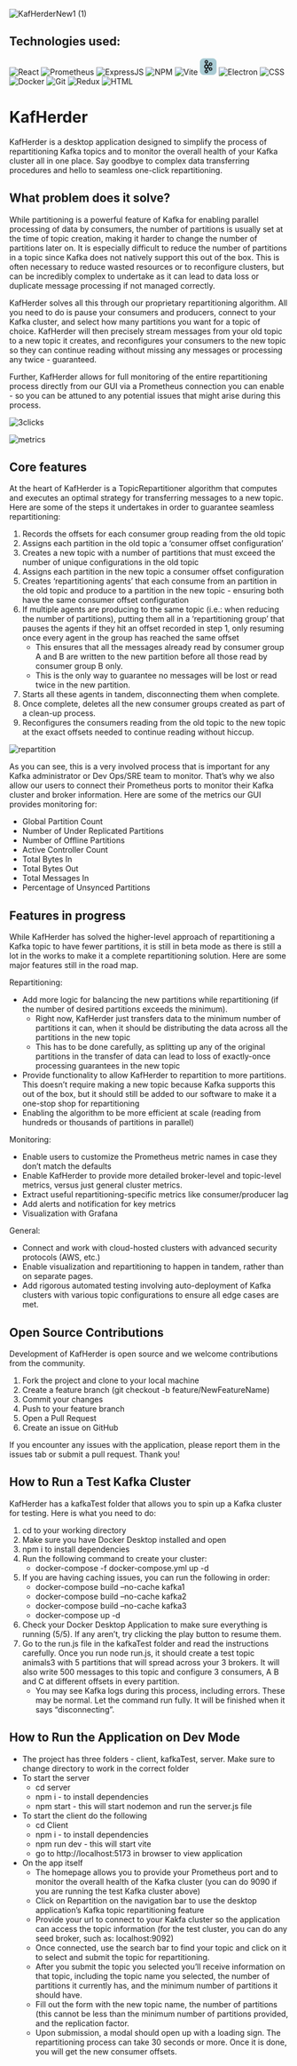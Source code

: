 ![KafHerderNew1 (1)](https://github.com/oslabs-beta/KafHerder/assets/61262911/883aa4b6-b90b-4521-bdc9-fb387d63c4e8)

## Technologies used:

<img src="https://github.com/get-icon/geticon/raw/master/icons/react.svg" alt="React" width=30 height =30>
<img src="https://user-images.githubusercontent.com/25181517/182534182-c510199a-7a4d-4084-96e3-e3db2251bbce.png" alt="Prometheus" width=30 height =30>
<img src="https://user-images.githubusercontent.com/25181517/183859966-a3462d8d-1bc7-4880-b353-e2cbed900ed6.png" alt="ExpressJS" width=30 height =30>
<img src="https://user-images.githubusercontent.com/25181517/121401671-49102800-c959-11eb-9f6f-74d49a5e1774.png" alt="NPM" width=30 height =30>
<img src="https://github.com/get-icon/geticon/raw/master/icons/vite.svg" alt="Vite" width=30 height =30>
<img src="https://github.com/tandpfun/skill-icons/raw/main/icons/Kafka.svg" alt="Kafka" width=30 height =30>
<img src="https://github.com/get-icon/geticon/raw/master/icons/electron.svg" alt="Electron" width=30 height =30>
<img src="https://github.com/get-icon/geticon/raw/master/icons/css-3.svg" alt="CSS" width=30 height =30>
<img src="https://github.com/get-icon/geticon/raw/master/icons/docker-icon.svg" alt="Docker" width=30 height =30>
<img src="https://github.com/get-icon/geticon/raw/master/icons/git-icon.svg" alt="Git" width=30 height =30>
<img src="https://github.com/get-icon/geticon/raw/master/icons/redux.svg" alt="Redux" width=30 height =30>
<img src="https://github.com/get-icon/geticon/raw/master/icons/html-5.svg" alt="HTML" width=30 height =30>



# KafHerder

KafHerder is a desktop application designed to simplify the process of repartitioning Kafka topics and to monitor the overall health of your Kafka cluster all in one place. Say goodbye to complex data transferring procedures and hello to seamless one-click repartitioning. 

## What problem does it solve?

While partitioning is a powerful feature of Kafka for enabling parallel processing of data by consumers, the number of partitions is usually set at the time of topic creation, making it harder to change the number of partitions later on. It is especially difficult to reduce the number of partitions in a topic since Kafka does not natively support this out of the box. This is often necessary to reduce wasted resources or to reconfigure clusters, but can be incredibly complex to undertake as it can lead to data loss or duplicate message processing if not managed correctly.

KafHerder solves all this through our proprietary repartitioning algorithm. All you need to do is pause your consumers and producers, connect to your Kafka cluster, and select how many partitions you want for a topic of choice. KafHerder will then precisely stream messages from your old topic to a new topic it creates, and reconfigures your consumers to the new topic so they can continue reading without missing any messages or processing any twice - guaranteed.

Further, KafHerder allows for full monitoring of the entire repartitioning process directly from our GUI via a Prometheus connection you can enable - so you can be attuned to any potential issues that might arise during this process.


![3clicks](https://github.com/oslabs-beta/KafHerder/assets/61262911/c0736230-092f-49cd-b09a-08435545307d)

![metrics](https://github.com/oslabs-beta/KafHerder/assets/61262911/ca7e98a6-a459-455b-90bd-694ec32c697e)

## Core features

At the heart of KafHerder is a TopicRepartitioner algorithm that computes and executes an optimal strategy for transferring messages to a new topic. Here are some of the steps it undertakes in order to guarantee seamless repartitioning:

1. Records the offsets for each consumer group reading from the old topic
2. Assigns each partition in the old topic a ‘consumer offset configuration’
3. Creates a new topic with a number of partitions that must exceed the number of unique configurations in the old topic
4. Assigns each partition in the new topic a consumer offset configuration
5. Creates ‘repartitioning agents’ that each consume from an partition in the old topic and produce to a partition in the new topic - ensuring both have the same consumer offset configuration
6. If multiple agents are producing to the same topic (i.e.: when reducing the number of partitions), putting them all in a ‘repartitioning group’ that pauses the agents if they hit an offset recorded in step 1, only resuming once every agent in the group has reached the same offset
    * This ensures that all the messages already read by consumer group A and B are written to the new partition before all those read by consumer group B only.
    * This is the only way to guarantee no messages will be lost or read twice in the new partition.
7. Starts all these agents in tandem, disconnecting them when complete.
8. Once complete, deletes all the new consumer groups created as part of a clean-up process.
9. Reconfigures the consumers reading from the old topic to the new topic at the exact offsets needed to continue reading without hiccup.
    
![repartition](https://github.com/oslabs-beta/KafHerder/assets/61262911/6fc487c1-fb4e-433b-9e88-1f95ec783d68)

As you can see, this is a very involved process that is important for any Kafka administrator or Dev Ops/SRE team to monitor. That’s why we also allow our users to connect their Prometheus ports to monitor their Kafka cluster and broker information. Here are some of the metrics our GUI provides monitoring for:
* Global Partition Count
* Number of Under Replicated Partitions
* Number of Offline Partitions
* Active Controller Count
* Total Bytes In
* Total Bytes Out
* Total Messages In
* Percentage of Unsynced Partitions

## Features in progress

While KafHerder has solved the higher-level approach of repartitioning a Kafka topic to have fewer partitions, it is still in beta mode as there is still a lot in the works to make it a complete repartitioning solution. Here are some major features still in the road map.

Repartitioning:
 - Add more logic for balancing the new partitions while repartitioning (if the number of desired partitions exceeds the minimum).
    - Right now, KafHerder just transfers data to the minimum number of partitions it can, when it should be distributing the data across all the partitions in the new topic
    - This has to be done carefully, as splitting up any of the original partitions in the transfer of data can lead to loss of exactly-once processing guarantees in the new topic
- Provide functionality to allow KafHerder to repartition to more partitions. This doesn’t require making a new topic because Kafka supports this out of the box,   but it should still be added to our software to make it a one-stop shop for repartitioning
- Enabling the algorithm to be more efficient at scale (reading from hundreds or thousands of partitions in parallel)

Monitoring:
- Enable users to customize the Prometheus metric names in case they don’t match the defaults
- Enable KafHerder to provide more detailed broker-level and topic-level metrics, versus just general cluster metrics.
- Extract useful repartitioning-specific metrics like consumer/producer lag
- Add alerts and notification for key metrics
- Visualization with Grafana

General:
- Connect and work with cloud-hosted clusters with advanced security protocols (AWS, etc.)
- Enable visualization and repartitioning to happen in tandem, rather than on separate pages.
- Add rigorous automated testing involving auto-deployment of Kafka clusters with various topic configurations to ensure all edge cases are met.

## Open Source Contributions

Development of KafHerder is open source and we welcome contributions from the community. 

1. Fork the project and clone to your local machine
2. Create a feature branch (git checkout -b feature/NewFeatureName)
3. Commit your changes
4. Push to your feature branch
5. Open a Pull Request
6. Create an issue on GitHub 

If you encounter any issues with the application, please report them in the issues tab or submit a pull request. Thank you!


## How to Run a Test Kafka Cluster

KafHerder has a kafkaTest folder that allows you to spin up a Kafka cluster for testing. Here is what you need to do:

1. cd to your working directory
2. Make sure you have Docker Desktop installed and open
3. npm i to install dependencies
4. Run the following command to create your cluster:
    * docker-compose -f docker-compose.yml up -d
5. If you are having caching issues, you can run the following in order:
    * docker-compose build –no-cache kafka1
    * docker-compose build –no-cache kafka2
    * docker-compose build –no-cache kafka3
    * docker-compose up -d
6. Check your Docker Desktop Application to make sure everything is running (5/5). If any aren’t, try clicking the play button to resume them.
7. Go to the run.js file in the kafkaTest folder and read the instructions carefully. Once you run node run.js, it should create a test topic animals3 with 5 partitions that will spread across your 3 brokers. It will also write 500 messages to this topic and configure 3 consumers, A B and C at different offsets in every partition.
    * You may see Kafka logs during this process, including errors. These may be normal. Let the command run fully. It will be finished when it says “disconnecting”.

## How to Run the Application on Dev Mode

* The project has three folders - client, kafkaTest, server. Make sure to change directory to work in the correct folder
* To start the server
    * cd server
    * npm i - to install dependencies
    * npm start - this will start nodemon and run the server.js file
* To start the client do the following
    * cd Client
    * npm i - to install dependencies
    * npm run dev - this will start vite
    * go to http://localhost:5173 in browser to view application
* On the app itself
    * The homepage allows you to provide your Prometheus port and to monitor the overall health of the Kafka cluster (you can do 9090 if you are running the test Kafka cluster above)
    * Click on Repartition on the navigation bar to use the desktop application’s Kafka topic repartitioning feature
    * Provide your url to connect to your Kakfa cluster so the application can access the topic information (for the test cluster, you can do any seed broker, such as: localhost:9092)
    * Once connected, use the search bar to find your topic and click on it to select and submit the topic for repartitioning. 
    * After you submit the topic you selected you’ll receive information on that topic, including the topic name you selected, the number of partitions it currently has, and the minimum number of partitions it should have.
    * Fill out the form with the new topic name, the number of partitions (this cannot be less than the minimum number of partitions provided, and the replication factor.
    * Upon submission, a modal should open up with a loading sign. The repartitioning process can take 30 seconds or more. Once it is done, you will get the new consumer offsets.

